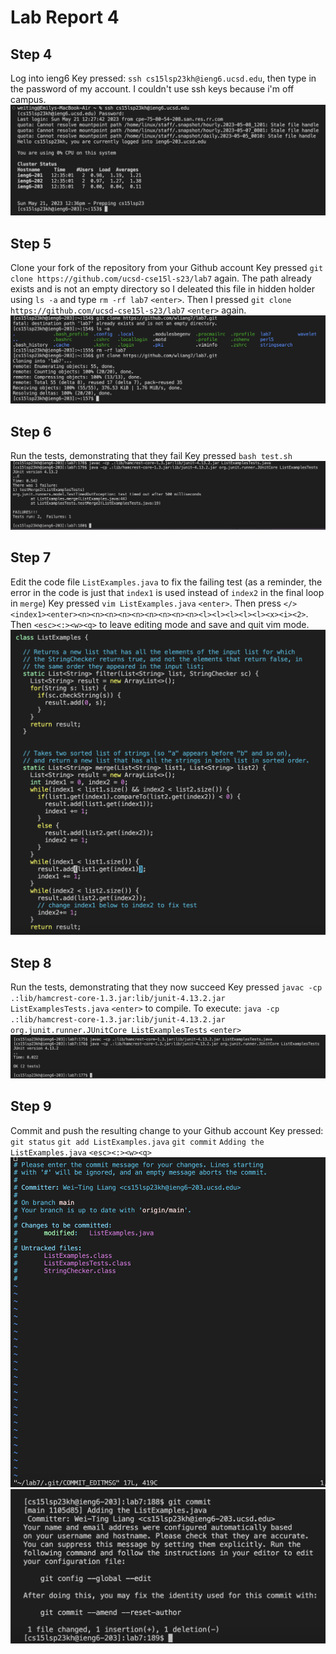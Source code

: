 # Lab Report 4 

## Step 4
Log into ieng6
Key pressed: `ssh cs15lsp23kh@ieng6.ucsd.edu`, then type in the password of my account. I couldn't use ssh keys because i'm off campus.  
![Image](Step4.png)

## Step 5
Clone your fork of the repository from your Github account
Key pressed `git clone https://github.com/ucsd-cse15l-s23/lab7` <enter> again. 
The path already exists and is not an empty directory so I deleated this file in hidden holder using `ls -a` <enter> and type `rm -rf lab7` `<enter>`.
Then I pressed `git clone https://github.com/ucsd-cse15l-s23/lab7` `<enter>`  again. 
![Image](Step5.png)

## Step 6
Run the tests, demonstrating that they fail
Key pressed `bash test.sh`
![Image](Step6.png)

## Step 7
Edit the code file `ListExamples.java` to fix the failing test (as a reminder, the error in the code is just that `index1` is used instead of `index2` in the final loop in `merge`)
Key pressed `vim ListExamples.java` `<enter>`. Then press `</><index1><enter><n><n><n><n><n><n><n><n><n><l><l><l><l><l><x><i><2>`.
Then `<esc><:><w><q>` to leave editing mode and save and quit vim mode. 
![Image](Step7.png)
## Step 8
Run the tests, demonstrating that they now succeed
Key pressed `javac -cp .:lib/hamcrest-core-1.3.jar:lib/junit-4.13.2.jar ListExamplesTests.java` `<enter>` to compile.
To execute: `java -cp .:lib/hamcrest-core-1.3.jar:lib/junit-4.13.2.jar org.junit.runner.JUnitCore ListExamplesTests` `<enter>`
![Image](Step8.png)
  
## Step 9
Commit and push the resulting change to your Github account
Key pressed: `git status` `git add ListExamples.java` `git commit` `Adding the ListExamples.java` `<esc><:><w><q>`
![Image](Step9.png)
![Image](Step9-1.png)
